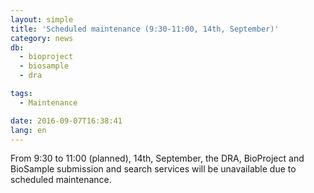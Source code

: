 ```yaml
---
layout: simple
title: 'Scheduled maintenance (9:30-11:00, 14th, September)'
category: news
db:
  - bioproject
  - biosample
  - dra

tags:
  - Maintenance

date: 2016-09-07T16:38:41
lang: en
---
```


From 9:30 to 11:00 (planned), 14th, September, the DRA, BioProject and BioSample submission and search services will be unavailable due to scheduled maintenance.
